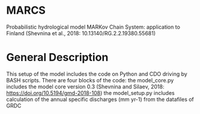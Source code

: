 # MARCS
Probabilistic hydrological model MARKov Chain System:  application to Finland (Shevnina et al., 2018: 10.13140/RG.2.2.19380.55681)
# General Description
This setup of the model includes the code on Python and CDO driving by BASH scripts. There are four blocks of the code: 
the model_core.py includes the model core version 0.3 (Shevnina and Silaev, 2018: https://doi.org/10.5194/gmd-2018-108)
the model_setup.py includes calculation of the annual specific discharges (mm yr-1) from the datafiles of GRDC
